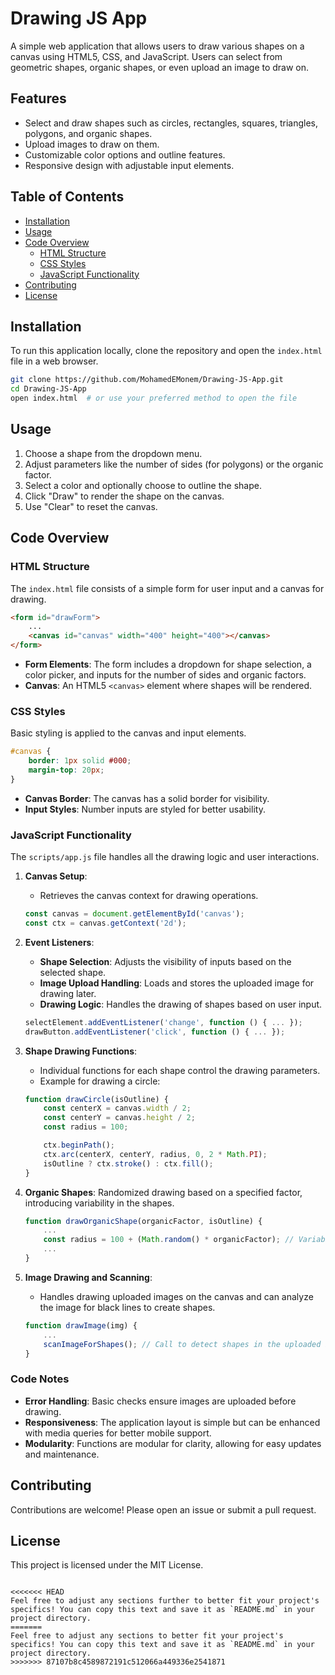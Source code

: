 # Drawing JS App

A simple web application that allows users to draw various shapes on a canvas using HTML5, CSS, and JavaScript. Users can select from geometric shapes, organic shapes, or even upload an image to draw on.

## Features

- Select and draw shapes such as circles, rectangles, squares, triangles, polygons, and organic shapes.
- Upload images to draw on them.
- Customizable color options and outline features.
- Responsive design with adjustable input elements.

## Table of Contents

- [Installation](#installation)
- [Usage](#usage)
- [Code Overview](#code-overview)
  - [HTML Structure](#html-structure)
  - [CSS Styles](#css-styles)
  - [JavaScript Functionality](#javascript-functionality)
- [Contributing](#contributing)
- [License](#license)

## Installation

To run this application locally, clone the repository and open the `index.html` file in a web browser.

```bash
git clone https://github.com/MohamedEMonem/Drawing-JS-App.git
cd Drawing-JS-App
open index.html  # or use your preferred method to open the file
```

## Usage

1. Choose a shape from the dropdown menu.
2. Adjust parameters like the number of sides (for polygons) or the organic factor.
3. Select a color and optionally choose to outline the shape.
4. Click "Draw" to render the shape on the canvas.
5. Use "Clear" to reset the canvas.

## Code Overview

### HTML Structure

The `index.html` file consists of a simple form for user input and a canvas for drawing.

```html
<form id="drawForm">
    ...
    <canvas id="canvas" width="400" height="400"></canvas>
</form>
```

- **Form Elements**: The form includes a dropdown for shape selection, a color picker, and inputs for the number of sides and organic factors.
- **Canvas**: An HTML5 `<canvas>` element where shapes will be rendered.

### CSS Styles

Basic styling is applied to the canvas and input elements.

```css
#canvas {
    border: 1px solid #000;
    margin-top: 20px;
}
```

- **Canvas Border**: The canvas has a solid border for visibility.
- **Input Styles**: Number inputs are styled for better usability.

### JavaScript Functionality

The `scripts/app.js` file handles all the drawing logic and user interactions.

1. **Canvas Setup**:
   - Retrieves the canvas context for drawing operations.

   ```javascript
   const canvas = document.getElementById('canvas');
   const ctx = canvas.getContext('2d');
   ```

2. **Event Listeners**:
   - **Shape Selection**: Adjusts the visibility of inputs based on the selected shape.
   - **Image Upload Handling**: Loads and stores the uploaded image for drawing later.
   - **Drawing Logic**: Handles the drawing of shapes based on user input.

   ```javascript
   selectElement.addEventListener('change', function () { ... });
   drawButton.addEventListener('click', function () { ... });
   ```

3. **Shape Drawing Functions**:
   - Individual functions for each shape control the drawing parameters. 
   - Example for drawing a circle:

   ```javascript
   function drawCircle(isOutline) {
       const centerX = canvas.width / 2;
       const centerY = canvas.height / 2;
       const radius = 100;

       ctx.beginPath();
       ctx.arc(centerX, centerY, radius, 0, 2 * Math.PI);
       isOutline ? ctx.stroke() : ctx.fill();
   }
   ```

4. **Organic Shapes**: Randomized drawing based on a specified factor, introducing variability in the shapes.

   ```javascript
   function drawOrganicShape(organicFactor, isOutline) {
       ...
       const radius = 100 + (Math.random() * organicFactor); // Variability
       ...
   }
   ```

5. **Image Drawing and Scanning**:
   - Handles drawing uploaded images on the canvas and can analyze the image for black lines to create shapes.

   ```javascript
   function drawImage(img) {
       ...
       scanImageForShapes(); // Call to detect shapes in the uploaded image
   }
   ```

### Code Notes

- **Error Handling**: Basic checks ensure images are uploaded before drawing.
- **Responsiveness**: The application layout is simple but can be enhanced with media queries for better mobile support.
- **Modularity**: Functions are modular for clarity, allowing for easy updates and maintenance.

## Contributing

Contributions are welcome! Please open an issue or submit a pull request.

## License

This project is licensed under the MIT License.
```

<<<<<<< HEAD
Feel free to adjust any sections further to better fit your project's specifics! You can copy this text and save it as `README.md` in your project directory.
=======
Feel free to adjust any sections to better fit your project's specifics! You can copy this text and save it as `README.md` in your project directory.
>>>>>>> 87107b8c4589872191c512066a449336e2541871

